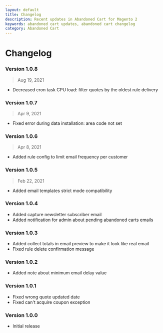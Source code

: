 ```yaml
---
layout: default
title: Changelog
description: Recent updates in Abandoned Cart for Magento 2
keywords: abandoned cart updates, abandoned cart changelog
category: Abandoned Cart
---
```


# Changelog

### Version 1.0.8

> Aug 19, 2021

 -  Decreased cron task CPU load: filter quotes by the oldest rule delivery

### Version 1.0.7

> Apr 9, 2021

 -  Fixed error during data installation: area code not set

### Version 1.0.6

> Apr 8, 2021

 -  Added rule config to limit email frequency per customer

### Version 1.0.5

> Feb 22, 2021

 -  Added email templates strict mode compatibility

### Version 1.0.4

 -  Added capture newsletter subscriber email
 -  Added notification for admin about pending abandoned carts emails

### Version 1.0.3

 -  Added collect totals in email preview to make it look like real email
 -  Fixed rule delete confirmation message

### Version 1.0.2

 -  Added note about minimum email delay value

### Version 1.0.1

 -  Fixed wrong quote updated date
 -  Fixed can't acquire coupon exception

### Version 1.0.0

 -  Initial release
